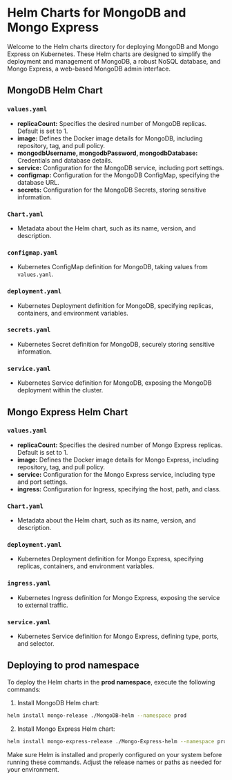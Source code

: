 # Helm Charts for MongoDB and Mongo Express

Welcome to the Helm charts directory for deploying MongoDB and Mongo Express on Kubernetes. These Helm charts are designed to simplify the deployment and management of MongoDB, a robust NoSQL database, and Mongo Express, a web-based MongoDB admin interface.

## MongoDB Helm Chart

### `values.yaml`

- **replicaCount:** Specifies the desired number of MongoDB replicas. Default is set to 1.
- **image:** Defines the Docker image details for MongoDB, including repository, tag, and pull policy.
- **mongodbUsername, mongodbPassword, mongodbDatabase:** Credentials and database details.
- **service:** Configuration for the MongoDB service, including port settings.
- **configmap:** Configuration for the MongoDB ConfigMap, specifying the database URL.
- **secrets:** Configuration for the MongoDB Secrets, storing sensitive information.

### `Chart.yaml`

- Metadata about the Helm chart, such as its name, version, and description.

### `configmap.yaml`

- Kubernetes ConfigMap definition for MongoDB, taking values from `values.yaml`.

### `deployment.yaml`

- Kubernetes Deployment definition for MongoDB, specifying replicas, containers, and environment variables.

### `secrets.yaml`

- Kubernetes Secret definition for MongoDB, securely storing sensitive information.

### `service.yaml`

- Kubernetes Service definition for MongoDB, exposing the MongoDB deployment within the cluster.

## Mongo Express Helm Chart

### `values.yaml`

- **replicaCount:** Specifies the desired number of Mongo Express replicas. Default is set to 1.
- **image:** Defines the Docker image details for Mongo Express, including repository, tag, and pull policy.
- **service:** Configuration for the Mongo Express service, including type and port settings.
- **ingress:** Configuration for Ingress, specifying the host, path, and class.

### `Chart.yaml`

- Metadata about the Helm chart, such as its name, version, and description.

### `deployment.yaml`

- Kubernetes Deployment definition for Mongo Express, specifying replicas, containers, and environment variables.

### `ingress.yaml`

- Kubernetes Ingress definition for Mongo Express, exposing the service to external traffic.

### `service.yaml`

- Kubernetes Service definition for Mongo Express, defining type, ports, and selector.

## Deploying to prod namespace

To deploy the Helm charts in the **prod namespace**, execute the following commands:

1. Install MongoDB Helm chart:

```bash
helm install mongo-release ./MongoDB-helm --namespace prod
```

2. Install Mongo Express Helm chart:

```bash
helm install mongo-express-release ./Mongo-Express-helm --namespace prod
```

Make sure Helm is installed and properly configured on your system before running these commands. Adjust the release names or paths as needed for your environment.


